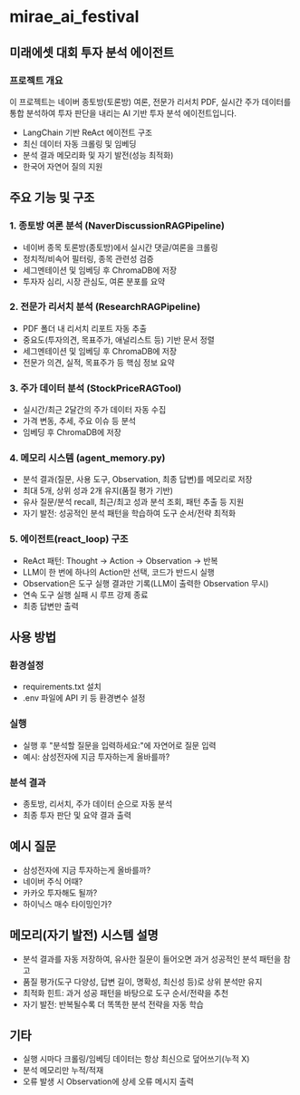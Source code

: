 # mirae_ai_festival

## 미래에셋 대회 투자 분석 에이전트
### 프로젝트 개요
이 프로젝트는 네이버 종토방(토론방) 여론, 전문가 리서치 PDF, 실시간 주가 데이터를 통합 분석하여
투자 판단을 내리는 AI 기반 투자 분석 에이전트입니다.
* LangChain 기반 ReAct 에이전트 구조
* 최신 데이터 자동 크롤링 및 임베딩
* 분석 결과 메모리화 및 자기 발전(성능 최적화)
* 한국어 자연어 질의 지원

## 주요 기능 및 구조
### 1. 종토방 여론 분석 (NaverDiscussionRAGPipeline)
* 네이버 종목 토론방(종토방)에서 실시간 댓글/여론을 크롤링
* 정치적/비속어 필터링, 종목 관련성 검증
* 세그멘테이션 및 임베딩 후 ChromaDB에 저장
* 투자자 심리, 시장 관심도, 여론 분포를 요약
### 2. 전문가 리서치 분석 (ResearchRAGPipeline)
* PDF 폴더 내 리서치 리포트 자동 추출
* 중요도(투자의견, 목표주가, 애널리스트 등) 기반 문서 정렬
* 세그멘테이션 및 임베딩 후 ChromaDB에 저장
* 전문가 의견, 실적, 목표주가 등 핵심 정보 요약
### 3. 주가 데이터 분석 (StockPriceRAGTool)
* 실시간/최근 2달간의 주가 데이터 자동 수집
* 가격 변동, 추세, 주요 이슈 등 분석
* 임베딩 후 ChromaDB에 저장
### 4. 메모리 시스템 (agent_memory.py)
* 분석 결과(질문, 사용 도구, Observation, 최종 답변)를 메모리로 저장
* 최대 5개, 상위 성과 2개 유지(품질 평가 기반)
* 유사 질문/분석 recall, 최근/최고 성과 분석 조회, 패턴 추출 등 지원
* 자기 발전: 성공적인 분석 패턴을 학습하여 도구 순서/전략 최적화
### 5. 에이전트(react_loop) 구조
* ReAct 패턴: Thought → Action → Observation → 반복
* LLM이 한 번에 하나의 Action만 선택, 코드가 반드시 실행
* Observation은 도구 실행 결과만 기록(LLM이 출력한 Observation 무시)
* 연속 도구 실행 실패 시 루프 강제 종료
* 최종 답변만 출력

## 사용 방법
### 환경설정
* requirements.txt 설치
* .env 파일에 API 키 등 환경변수 설정
### 실행
* 실행 후 "분석할 질문을 입력하세요:"에 자연어로 질문 입력
* 예시: 삼성전자에 지금 투자하는게 올바를까?
### 분석 결과
* 종토방, 리서치, 주가 데이터 순으로 자동 분석
* 최종 투자 판단 및 요약 결과 출력

## 예시 질문
* 삼성전자에 지금 투자하는게 올바를까?
* 네이버 주식 어때?
* 카카오 투자해도 될까?
* 하이닉스 매수 타이밍인가?

## 메모리(자기 발전) 시스템 설명
* 분석 결과를 자동 저장하여,
유사한 질문이 들어오면 과거 성공적인 분석 패턴을 참고
* 품질 평가(도구 다양성, 답변 길이, 명확성, 최신성 등)로 상위 분석만 유지
* 최적화 힌트: 과거 성공 패턴을 바탕으로 도구 순서/전략을 추천
* 자기 발전: 반복될수록 더 똑똑한 분석 전략을 자동 학습

## 기타
* 실행 시마다 크롤링/임베딩 데이터는 항상 최신으로 덮어쓰기(누적 X)
* 분석 메모리만 누적/적재
* 오류 발생 시 Observation에 상세 오류 메시지 출력
